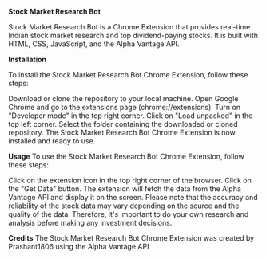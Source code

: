 **Stock Market Research Bot**

Stock Market Research Bot is a Chrome Extension that provides real-time Indian stock market research and top dividend-paying stocks. It is built with HTML, CSS, JavaScript, and the Alpha Vantage API.

**Installation**

To install the Stock Market Research Bot Chrome Extension, follow these steps:

Download or clone the repository to your local machine.
Open Google Chrome and go to the extensions page (chrome://extensions).
Turn on "Developer mode" in the top right corner.
Click on "Load unpacked" in the top left corner.
Select the folder containing the downloaded or cloned repository.
The Stock Market Research Bot Chrome Extension is now installed and ready to use.

**Usage**
To use the Stock Market Research Bot Chrome Extension, follow these steps:

Click on the extension icon in the top right corner of the browser.
Click on the "Get Data" button.
The extension will fetch the data from the Alpha Vantage API and display it on the screen.
Please note that the accuracy and reliability of the stock data may vary depending on the source and the quality of the data. Therefore, it's important to do your own research and analysis before making any investment decisions.

**Credits**
The Stock Market Research Bot Chrome Extension was created by Prashant1806 using the Alpha Vantage API
